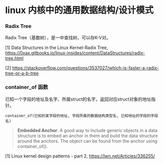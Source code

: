 # linux 内核中的通用数据结构/设计模式

### Radix Tree

Radix Tree（基数树），是一中查找树，可以存K-V对。

[1] Data Structures in the Linux Kernel-Radix Tree, https://0xax.gitbooks.io/linux-insides/content/DataStructures/radix-tree.html

[2] https://stackoverflow.com/questions/3537027/which-is-faster-a-radix-tree-or-a-b-tree


### container_of 函数

已知一个字段的地址及名字、所属struct的名字，返回对应struct对象的地址指针。
```
container_of(已知的某字段的地址, 字段所属的数据结构类型名, 已知地址的字段的字段名)
```

> **Embedded Anchor**: A good way to include generic objects in a data structure is to embed an anchor in them and build the data structure around the anchors. The object can be found from the anchor using container_of().

[1] Linux kernel design patterns - part 2, https://lwn.net/Articles/336255/